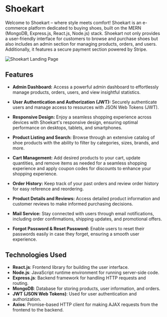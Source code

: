 # Shoekart

Welcome to Shoekart – where style meets comfort! Shoekart is an e-commerce platform dedicated to buying shoes, built on the MERN (MongoDB, Express.js, React.js, Node.js) stack. Shoekart not only provides a user-friendly interface for customers to browse and purchase shoes but also includes an admin section for managing products, orders, and users. Additionally, it features a secure payment section powered by Stripe.

![Shoekart Landing Page](./client/src/Images/readmeImage.png)

## Features

- **Admin Dashboard:** Access a powerful admin dashboard to effortlessly manage products, orders, users, and view insightful statistics.

- **User Authentication and Authorization (JWT):** Securely authenticate users and manage access to resources with JSON Web Tokens (JWT).

- **Responsive Design:** Enjoy a seamless shopping experience across devices with Shoekart's responsive design, ensuring optimal performance on desktops, tablets, and smartphones.

- **Product Listing and Search:** Browse through an extensive catalog of shoe products with the ability to filter by categories, sizes, brands, and more.

- **Cart Management:** Add desired products to your cart, update quantities, and remove items as needed for a seamless shopping experience and apply coupon codes for discounts to enhance your shopping experience.

- **Order History:** Keep track of your past orders and review order history for easy reference and reordering.

- **Product Details and Reviews:** Access detailed product information and customer reviews to make informed purchasing decisions.

- **Mail Service:** Stay connected with users through email notifications, including order confirmations, shipping updates, and promotional offers.

- **Forgot Password & Reset Password:** Enable users to reset their passwords easily in case they forget, ensuring a smooth user experience.

## Technologies Used

- **React.js**: Frontend library for building the user interface.
- **Node.js**: JavaScript runtime environment for running server-side code.
- **Express.js**: Backend framework for handling HTTP requests and routing.
- **MongoDB**: Database for storing products, user information, and orders.
- **JWT (JSON Web Tokens)**: Used for user authentication and authorization.
- **Axios**: Promise-based HTTP client for making AJAX requests from the frontend to the backend.


